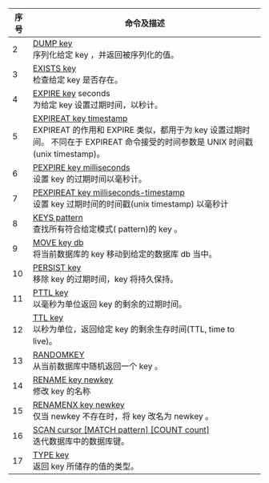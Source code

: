 
| 序号  | 命令及描述                                                                                                                                                                      |
| --- | -------------------------------------------------------------------------------------------------------------------------------------------------------------------------- |
| 2   | [DUMP key](https://www.runoob.com/redis/keys-dump.html)  <br>序列化给定 key ，并返回被序列化的值。                                                                                         |
| 3   | [EXISTS key](https://www.runoob.com/redis/keys-exists.html)  <br>检查给定 key 是否存在。                                                                                            |
| 4   | [EXPIRE key](https://www.runoob.com/redis/keys-expire.html) seconds  <br>为给定 key 设置过期时间，以秒计。                                                                               |
| 5   | [EXPIREAT key timestamp](https://www.runoob.com/redis/keys-expireat.html)  <br>EXPIREAT 的作用和 EXPIRE 类似，都用于为 key 设置过期时间。 不同在于 EXPIREAT 命令接受的时间参数是 UNIX 时间戳(unix timestamp)。 |
| 6   | [PEXPIRE key milliseconds](https://www.runoob.com/redis/keys-pexpire.html)  <br>设置 key 的过期时间以毫秒计。                                                                          |
| 7   | [PEXPIREAT key milliseconds-timestamp](https://www.runoob.com/redis/keys-pexpireat.html)  <br>设置 key 过期时间的时间戳(unix timestamp) 以毫秒计                                         |
| 8   | [KEYS pattern](https://www.runoob.com/redis/keys-keys.html)  <br>查找所有符合给定模式( pattern)的 key 。                                                                               |
| 9   | [MOVE key db](https://www.runoob.com/redis/keys-move.html)  <br>将当前数据库的 key 移动到给定的数据库 db 当中。                                                                               |
| 10  | [PERSIST key](https://www.runoob.com/redis/keys-persist.html)  <br>移除 key 的过期时间，key 将持久保持。                                                                                 |
| 11  | [PTTL key](https://www.runoob.com/redis/keys-pttl.html)  <br>以毫秒为单位返回 key 的剩余的过期时间。                                                                                        |
| 12  | [TTL key](https://www.runoob.com/redis/keys-ttl.html)  <br>以秒为单位，返回给定 key 的剩余生存时间(TTL, time to live)。                                                                      |
| 13  | [RANDOMKEY](https://www.runoob.com/redis/keys-randomkey.html)  <br>从当前数据库中随机返回一个 key 。                                                                                     |
| 14  | [RENAME key newkey](https://www.runoob.com/redis/keys-rename.html)  <br>修改 key 的名称                                                                                         |
| 15  | [RENAMENX key newkey](https://www.runoob.com/redis/keys-renamenx.html)  <br>仅当 newkey 不存在时，将 key 改名为 newkey 。                                                              |
| 16  | [SCAN cursor [MATCH pattern] [COUNT count]](https://www.runoob.com/redis/keys-scan.html)  <br>迭代数据库中的数据库键。                                                                 |
| 17  | [TYPE key](https://www.runoob.com/redis/keys-type.html)  <br>返回 key 所储存的值的类型。                                                                                              |